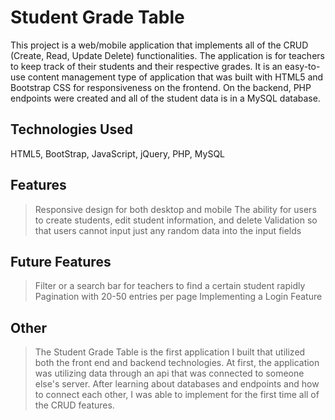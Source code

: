# Student Grade Table

This project is a web/mobile application that implements all of the CRUD (Create, Read, Update Delete) functionalities. The application is for teachers to keep track of their students and their respective grades. It is an easy-to-use content management type of application that was built with HTML5 and Bootstrap CSS for responsiveness on the frontend. On the backend, PHP endpoints were created and all of the student data is in a MySQL database.

## Technologies Used
HTML5, BootStrap, JavaScript, jQuery, PHP, MySQL

## Features
> Responsive design for both desktop and mobile
> The ability for users to create students, edit student information, and delete
> Validation so that users cannot input just any random data into the input fields

## Future Features
> Filter or a search bar for teachers to find a certain student rapidly
> Pagination with 20-50 entries per page
> Implementing a Login Feature

## Other
> The Student Grade Table is the first application I built that utilized both the front end and backend technologies. At first, the application was utilizing data through an api that was connected to someone else's server. After learning about databases and endpoints and how to connect each other, I was able to implement for the first time all of the CRUD features.
